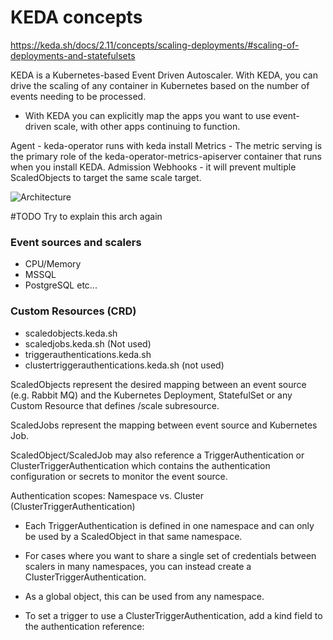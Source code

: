 # KEDA concepts

https://keda.sh/docs/2.11/concepts/scaling-deployments/#scaling-of-deployments-and-statefulsets

KEDA is a Kubernetes-based Event Driven Autoscaler. With KEDA, you can drive the scaling of any container in Kubernetes based on the number of events needing to be processed.

- With KEDA you can explicitly map the apps you want to use event-driven scale, with other apps continuing to function.

Agent - keda-operator runs with keda install
Metrics -  The metric serving is the primary role of the keda-operator-metrics-apiserver container that runs when you install KEDA.
Admission Webhooks - it will prevent multiple ScaledObjects to target the same scale target.


![Architecture](https://keda.sh/img/keda-arch.png)

#TODO Try to explain this arch again

### Event sources and scalers

- CPU/Memory
- MSSQL
- PostgreSQL etc...

### Custom Resources (CRD)

- scaledobjects.keda.sh
- scaledjobs.keda.sh (Not used)
- triggerauthentications.keda.sh
- clustertriggerauthentications.keda.sh (not used)

ScaledObjects represent the desired mapping between an event source (e.g. Rabbit MQ) and the Kubernetes Deployment, StatefulSet or any Custom Resource that defines /scale subresource.

ScaledJobs represent the mapping between event source and Kubernetes Job.

ScaledObject/ScaledJob may also reference a TriggerAuthentication or ClusterTriggerAuthentication which contains the authentication configuration or secrets to monitor the event source.

Authentication scopes: Namespace vs. Cluster  (ClusterTriggerAuthentication)

- Each TriggerAuthentication is defined in one namespace and can only be used by a ScaledObject in that same namespace.

- For cases where you want to share a single set of credentials between scalers in many namespaces, you can instead create a ClusterTriggerAuthentication.

- As a global object, this can be used from any namespace.

- To set a trigger to use a ClusterTriggerAuthentication, add a kind field to the authentication reference:
